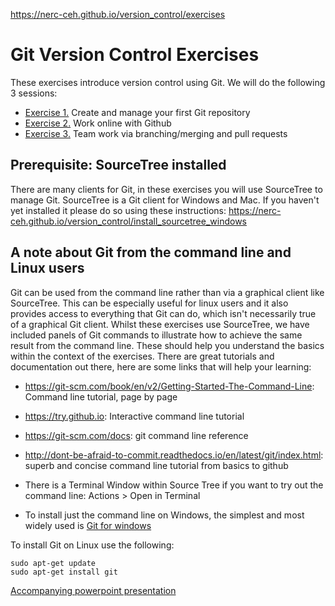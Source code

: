 https://nerc-ceh.github.io/version_control/exercises

# Git Version Control Exercises

These exercises introduce version control using Git.  We will do the following 3 sessions:

- [Exercise 1.](https://nerc-ceh.github.io/version_control/exercise1) Create and manage your first Git repository
- [Exercise 2.](https://nerc-ceh.github.io/version_control/exercise2) Work online with Github
- [Exercise 3.](https://nerc-ceh.github.io/version_control/exercise3) Team work via branching/merging and pull requests

## Prerequisite: SourceTree installed
There are many clients for Git, in these exercises you will use SourceTree to manage Git.  SourceTree is a Git client for Windows and Mac.  If you haven't yet installed it please do so using these instructions: <https://nerc-ceh.github.io/version_control/install_sourcetree_windows>

## A note about Git from the command line and Linux users
Git can be used from the command line rather than via a graphical client like SourceTree.  This can be especially useful for linux users and it also provides access to everything that Git can do, which isn't necessarily true of a graphical Git client.  Whilst these exercises use SourceTree, we have included panels of Git commands to illustrate how to achieve the same result from the command line.  These should help you understand the basics within the context of the exercises.  There are great tutorials and documentation out there, here are some links that will help your learning:
  - <https://git-scm.com/book/en/v2/Getting-Started-The-Command-Line>: Command line tutorial, page by page
  - <https://try.github.io>: Interactive command line tutorial
  - <https://git-scm.com/docs>: git command line reference
  - <http://dont-be-afraid-to-commit.readthedocs.io/en/latest/git/index.html>: superb and concise command line tutorial from basics to github

- There is a Terminal Window within Source Tree if you want to try out the command line:  Actions > Open in Terminal

- To install just the command line on Windows, the simplest and most widely used is [Git for windows](https://git-for-windows.github.io/)

To install Git on Linux use the following:

```
sudo apt-get update
sudo apt-get install git
```

[Accompanying powerpoint presentation](https://nerc-ceh.github.io/version_control/VersionControl.pptx)